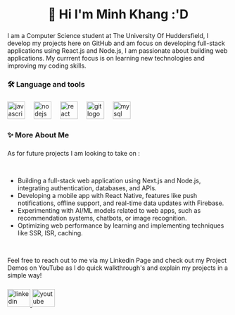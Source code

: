 ###

<h1 align="center">👋 Hi I'm Minh Khang :'D</h1>

###

<p align="left">I am a Computer Science student at The University Of Huddersfield, I develop my projects here on GitHub and am focus on developing full-stack applications using React.js and Node.js, I am passionate about building web applications. My currrent focus is on learning new technologies and improving my coding skills.</p>

###

<h3 align="left">🛠 Language and tools</h3>

###

<div align="left">
  <img src="https://cdn.jsdelivr.net/gh/devicons/devicon/icons/javascript/javascript-original.svg" height="40" alt="javascript logo"  />
  <img width="12" />
  <img src="https://cdn.jsdelivr.net/gh/devicons/devicon/icons/nodejs/nodejs-original.svg" height="40" alt="nodejs logo"  />
  <img width="12" />
  <img src="https://cdn.jsdelivr.net/gh/devicons/devicon/icons/react/react-original.svg" height="40" alt="react logo"  />
  <img width="12" />
  <img src="https://cdn.jsdelivr.net/gh/devicons/devicon/icons/git/git-original.svg" height="40" alt="git logo"  />
  <img width="12" />
  <img src="https://cdn.jsdelivr.net/gh/devicons/devicon/icons/mysql/mysql-original.svg" height="40" alt="mysql logo"  />
</div>

###

<h3 align="left">✨ More About Me</h3>

###

<p align="left">As for future projects I am looking to take on :</p><br>
<ul>
<li>Building a full-stack web application using Next.js and Node.js, integrating authentication, databases, and APIs.</li>
<li>Developing a mobile app with React Native, features like push notifications, offline support, and real-time data updates with Firebase.</li>
<li>Experimenting with AI/ML models related to web apps, such as recommendation systems, chatbots, or image recognition.</li>
<li>Optimizing web performance by learning and implementing techniques like SSR, ISR, caching. </li>
</ul>

<br>


<p align="left">Feel free to reach out to me via my Linkedin Page and check out my Project Demos on YouTube as I do quick walkthrough's and explain my projects in a simple way!</p>

###

<div align="left">
  <a href="https://www.linkedin.com/in/minhkhang-tr/">
  <img src="https://raw.githubusercontent.com/maurodesouza/profile-readme-generator/master/src/assets/icons/social/linkedin/default.svg" width="52" height="40" alt="linkedin logo"  />
  <a/> 
  <a href="https://www.youtube.com/channel/UC_z5sYYX6KP7nyI3R38Uf9w">  
  <img src="https://raw.githubusercontent.com/maurodesouza/profile-readme-generator/master/src/assets/icons/social/youtube/default.svg" width="52" height="40" alt="youtube logo"  />
  <a/>  
</div>

###
